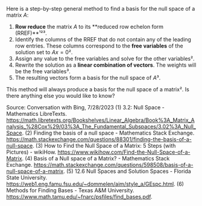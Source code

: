 Here is a step-by-step general method to find a basis for the null space of a matrix $A$:

1. **Row reduce** the matrix $A$ to its **reduced row echelon form (RREF)**¹²³.
2. Identify the columns of the RREF that do not contain any of the leading row entries. These columns correspond to the **free variables** of the solution set to $Ax = 0$².
3. Assign any value to the free variables and solve for the other variables².
4. Rewrite the solution as a **linear combination of vectors**. The weights will be the free variables³.
5. The resulting vectors form a basis for the null space of $A$³.

This method will always produce a basis for the null space of a matrix². Is there anything else you would like to know?

Source: Conversation with Bing, 7/28/2023
(1) 3.2: Null Space - Mathematics LibreTexts. https://math.libretexts.org/Bookshelves/Linear_Algebra/Book%3A_Matrix_Analysis_%28Cox%29/03%3A_The_Fundamental_Subspaces/3.02%3A_Null_Space.
(2) Finding the basis of a null space - Mathematics Stack Exchange. https://math.stackexchange.com/questions/88301/finding-the-basis-of-a-null-space.
(3) How to Find the Null Space of a Matrix: 5 Steps (with Pictures) - wikiHow. https://www.wikihow.com/Find-the-Null-Space-of-a-Matrix.
(4) Basis of a Null space of a Matrix? - Mathematics Stack Exchange. https://math.stackexchange.com/questions/598508/basis-of-a-null-space-of-a-matrix.
(5) 12.6 Null Spaces and Solution Spaces - Florida State University. https://web1.eng.famu.fsu.edu/~dommelen/aim/style_a/GEspc.html.
(6) Methods for Finding Bases - Texas A&M University. https://www.math.tamu.edu/~fnarc/psfiles/find_bases.pdf.